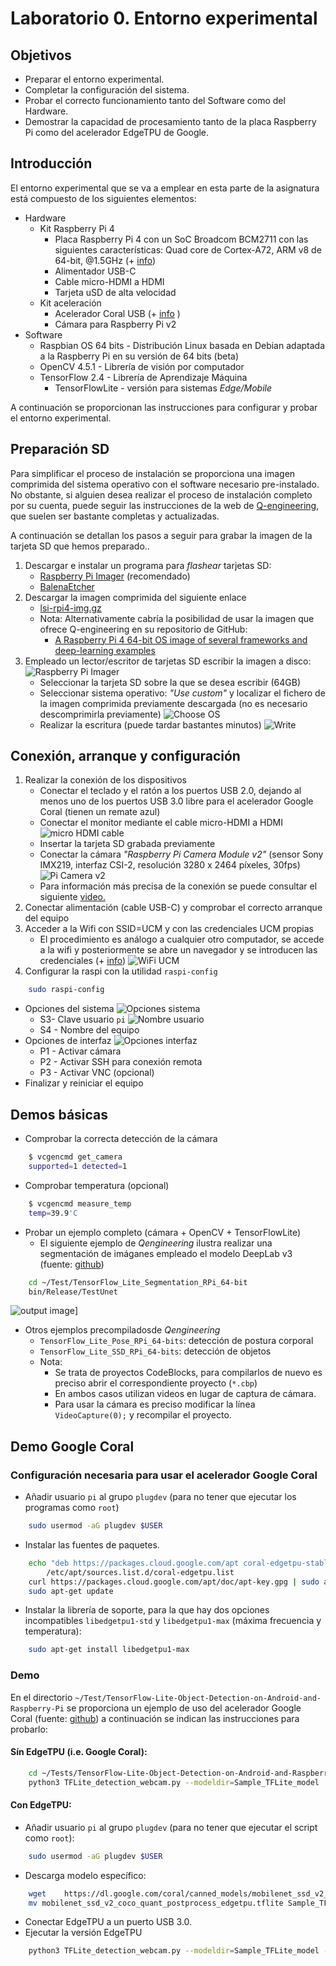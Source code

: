 # Laboratorio 0. Entorno experimental

## Objetivos

* Preparar el entorno experimental.
* Completar la configuración del sistema.
* Probar el correcto funcionamiento tanto del Software como del Hardware.
* Demostrar la capacidad de procesamiento tanto de la placa Raspberry Pi como del acelerador EdgeTPU de Google.

## Introducción

El entorno experimental que se va a emplear en esta parte de la asignatura está compuesto de los siguientes elementos:

* Hardware
  * Kit Raspberry Pi 4
    * Placa Raspberry Pi 4 con un SoC Broadcom BCM2711 con las siguientes características: Quad core de Cortex-A72, ARM v8 de 64-bit, @1.5GHz (+ [info](https://www.raspberrypi.org/products/raspberry-pi-4-model-b/specifications/)) 
    * Alimentador USB-C
    * Cable micro-HDMI a HDMI
    * Tarjeta uSD de alta velocidad
  * Kit aceleración
    * Acelerador Coral USB (+ [info](https://coral.ai/products/accelerator/) )
    * Cámara para Raspberry Pi v2
* Software
  * Raspbian OS 64 bits - Distribución Linux basada en Debian adaptada a la Raspberry Pi en su versión de 64 bits (beta)
  * OpenCV 4.5.1 - Librería de visión por computador
  * TensorFlow 2.4 - Librería de Aprendizaje Máquina
    * TensorFlowLite - versión para sistemas *Edge/Mobile*

A continuación se proporcionan las instrucciones para configurar y probar el entorno experimental.

## Preparación SD

Para simplificar el proceso de instalación se proporciona una imagen comprimida del sistema operativo con el software necesario pre-instalado. No obstante, si alguien desea realizar el proceso de instalación completo por su cuenta, puede seguir las instrucciones de la web de [Q-engineering](https://qengineering.eu), que suelen ser bastante completas y actualizadas.

A continuación se detallan los pasos a seguir para grabar la imagen de la tarjeta SD que hemos preparado..

1. Descargar e instalar un programa para *flashear* tarjetas SD:
	* [Raspberry Pi Imager](https://www.raspberrypi.org/software/) (recomendado)
	* [BalenaEtcher](https://www.balena.io/etcher/)
2. Descargar la imagen comprimida del siguiente enlace
	* [lsi-rpi4-img.gz](https://drive.google.com/file/d/1Vw_eOVQ2Qp27sQwxeMgkWiMxlPyKcEN1/view?usp=sharing)
	* Nota: Alternativamente cabría la posibilidad de usar la imagen que ofrece Q-engineering en su repositorio de GitHub:
		* [A Raspberry Pi 4 64-bit OS image of several frameworks and deep-learning examples](https://github.com/Qengineering/RPi-image)
3. Empleado un lector/escritor de tarjetas SD escribir la imagen a disco:
	![Raspberry Pi Imager](image-20210412232727709.png) 
	* Seleccionar la tarjeta SD sobre la que se desea escribir (64GB)
	* Seleccionar sistema operativo: *"Use custom"* y localizar el fichero de la imagen comprimida previamente descargada (no es necesario descomprimirla previamente)
	![Choose OS](image-20210412233000832.png)
	* Realizar la escritura (puede tardar bastantes minutos)
	![Write](image-20210412233636340.png)

## Conexión, arranque y configuración

1. Realizar la conexión de los dispositivos
	* Conectar el teclado y el ratón a los puertos USB 2.0, dejando al menos uno de los puertos USB 3.0 libre para el acelerador Google Coral (tienen un remate azul)
	* Conectar el monitor mediante el cable micro-HDMI a HDMI
		![micro HDMI cable](https://img.pccomponentes.com/articles/22/221646/k1481-1.jpg)
	* Insertar la tarjeta SD grabada previamente
	* Conectar la cámara *"Raspberry Pi Camera Module v2"* (sensor Sony IMX219, interfaz CSI-2, resolución 3280 x 2464 píxeles, 30fps)
		![Pi Camera v2](https://www.raspberrypi.org/homepage-9df4b/static/1253242e1a7766dbc0af51edcf1a43a1/ae23f/ccfc5f9d175e980d1ec193d73797ef95a926ff7b_pi-camera-attached-1-1390x1080.jpg)
	* Para información más precisa de la conexión se puede consultar el siguiente [video.](https://youtu.be/tub4zexVkqE)
2. Conectar alimentación (cable USB-C) y comprobar el correcto arranque del equipo
3. Acceder a la Wifi con SSID=UCM y con las credenciales UCM propias
	* El procedimiento es análogo a cualquier otro computador, se accede a la wifi y posteriormente se abre un navegador y  se introducen las credenciales (+ [info](https://ssii.ucm.es/ucm))
	![WiFi UCM](https://ssii.ucm.es/data/cont/media/www/pag-6768/caratula%20UCM%20g.jpg)
4. Configurar la raspi con la utilidad `raspi-config`

```bash
	sudo raspi-config
```

* Opciones del sistema
	![Opciones sistema](image-20210413000234657.png)
	* S3- Clave usuario `pi`
		![Nombre usuario](image-20210413000356479.png)
	* S4 - Nombre del equipo
* Opciones de interfaz
	![Opciones interfaz](image-20210413001135185.png)
	* P1 - Activar cámara
	* P2 - Activar SSH para conexión remota
	* P3 - Activar VNC (opcional)
* Finalizar y reiniciar el equipo

## Demos básicas

* Comprobar la correcta detección de la cámara
```bash
	$ vcgencmd get_camera
	supported=1 detected=1
```
* Comprobar temperatura (opcional)
```bash
	$ vcgencmd measure_temp
	temp=39.9'C
```
* Probar un ejemplo completo (cámara + OpenCV + TensorFlowLite)
	* El siguiente ejemplo de *Qengineering* ilustra realizar una segmentación de imáganes empleado el modelo DeepLab v3 (fuente: [github](https://github.com/Qengineering/TensorFlow_Lite_Segmentation_RPi_64-bit))
```bash
	cd ~/Test/TensorFlow_Lite_Segmentation_RPi_64-bit
	bin/Release/TestUnet
```
![output image](https://camo.githubusercontent.com/25f64d9aa42084c3b9d766e5d883452cc8b652286b5a0b50bd1437c6b68156b3/68747470733a2f2f71656e67696e656572696e672e65752f696d616765732f556e65745f36342e6a7067)]



* Otros ejemplos precompiladosde *Qengineering* 
	* `TensorFlow_Lite_Pose_RPi_64-bits`: detección de postura corporal
	* `TensorFlow_Lite_SSD_RPi_64-bits`: detección de objetos
	* Nota:
		* Se trata de proyectos CodeBlocks, para compilarlos de nuevo es preciso abrir el correspondiente proyecto (`*.cbp`)
		* En ambos casos utilizan videos en lugar de captura de cámara.
		* Para usar la cámara es preciso modificar la línea `VideoCapture(0);` y recompilar el proyecto.

## Demo Google Coral

### Configuración necesaria para usar el acelerador Google Coral
* Añadir usuario `pi` al grupo `plugdev` (para no tener que ejecutar los programas como `root`)
```bash
	sudo usermod -aG plugdev $USER
```
* Instalar las fuentes de paquetes.
```bash
	echo "deb https://packages.cloud.google.com/apt coral-edgetpu-stable main" | sudo tee \
		/etc/apt/sources.list.d/coral-edgetpu.list
	curl https://packages.cloud.google.com/apt/doc/apt-key.gpg | sudo apt-key add -
	sudo apt-get update
```
* Instalar la librería de soporte, para la que hay dos opciones incompatibles `libedgetpu1-std` y `libedgetpu1-max` (máxima frecuencia y temperatura):
```bash
	sudo apt-get install libedgetpu1-max
```
### Demo
En el directorio `~/Test/TensorFlow-Lite-Object-Detection-on-Android-and-Raspberry-Pi` se proporciona un ejemplo de uso del acelerador Google Coral (fuente: [github](https://github.com/EdjeElectronics/TensorFlow-Lite-Object-Detection-on-Android-and-Raspberry-Pi/blob/master/Raspberry_Pi_Guide.md)) a continuación se indican las instrucciones para probarlo:

#### Sín EdgeTPU (i.e. Google Coral):
```bash
	cd ~/Tests/TensorFlow-Lite-Object-Detection-on-Android-and-Raspberry-Pi
	python3 TFLite_detection_webcam.py --modeldir=Sample_TFLite_model
```
#### Con EdgeTPU:
* Añadir usuario `pi` al grupo `plugdev` (para no tener que ejecutar el script como `root`):
```bash
	sudo usermod -aG plugdev $USER
```
* Descarga modelo específico:
```bash
	wget    https://dl.google.com/coral/canned_models/mobilenet_ssd_v2_coco_quant_postprocess_edgetpu.tflite         
	mv mobilenet_ssd_v2_coco_quant_postprocess_edgetpu.tflite Sample_TFLite_model/edgetpu.tflite
```
* Conectar EdgeTPU a un puerto USB 3.0.
* Ejecutar la versión EdgeTPU
```bash
	python3 TFLite_detection_webcam.py --modeldir=Sample_TFLite_model --edgetpu
```
